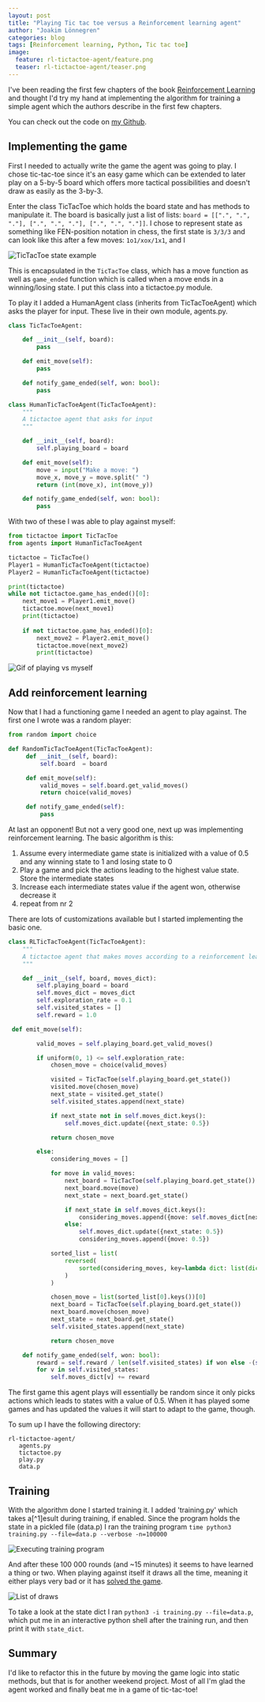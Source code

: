 ```yaml
---
layout: post
title: "Playing Tic tac toe versus a Reinforcement learning agent"
author: "Joakim Lönnegren"
categories: blog
tags: [Reinforcement learning, Python, Tic tac toe]
image:
  feature: rl-tictactoe-agent/feature.png
  teaser: rl-tictactoe-agent/teaser.png
---
```


I've been reading the first few chapters of the book [Reinforcement Learning](https://www.amazon.com/Reinforcement-Learning-Introduction-Adaptive-Computation-ebook/dp/B008H5Q8VA) and thought I'd try my hand at implementing the algorithm for training a simple agent which the authors describe in the first few chapters.

You can check out the code on [my Github](https://github.com/joalon/rl-tictactoe-agent).

## Implementing the game
First I needed to actually write the game the agent was going to play. I chose tic-tac-toe since it's an easy game which can be extended to later play on a 5-by-5 board which offers more tactical possibilities and doesn't draw as easily as the 3-by-3.

Enter the class TicTacToe which holds the board state and has methods to manipulate it. The board is basically just a list of lists: `board = [[".", ".", "."], [".", ".", "."], [".", ".", "."]]`. I chose to represent state as something like FEN-position notation in chess, the first state is `3/3/3` and can look like this after a few moves: `1o1/xox/1x1`, and I 

![TicTacToe state example](/images/rl-tictactoe-agent/state-example.jpg)

This is encapsulated in the `TicTacToe` class, which has a move function as well as `game_ended` function which is called when a move ends in a winning/losing state. I put this class into a tictactoe.py module.

To play it I added a HumanAgent class (inherits from TicTacToeAgent) which asks the player for input. These live in their own module, agents.py.

```python
class TicTacToeAgent:

    def __init__(self, board):
        pass

    def emit_move(self):
        pass

    def notify_game_ended(self, won: bool):
        pass

class HumanTicTacToeAgent(TicTacToeAgent):
    """
    A tictactoe agent that asks for input
    """

    def __init__(self, board):
        self.playing_board = board

    def emit_move(self):
        move = input("Make a move: ")
        move_x, move_y = move.split(" ")
        return (int(move_x), int(move_y))

    def notify_game_ended(self, won: bool):
        pass
```

With two of these I was able to play against myself:

```python
from tictactoe import TicTacToe
from agents import HumanTicTacToeAgent

tictactoe = TicTacToe()
Player1 = HumanTicTacToeAgent(tictactoe)
Player2 = HumanTicTacToeAgent(tictactoe)

print(tictactoe)
while not tictactoe.game_has_ended()[0]:
    next_move1 = Player1.emit_move()
    tictactoe.move(next_move1)
    print(tictactoe)
 
    if not tictactoe.game_has_ended()[0]:
        next_move2 = Player2.emit_move()
        tictactoe.move(next_move2)
        print(tictactoe)
```

![Gif of playing vs myself](/images/rl-tictactoe/playing-vs-myself.gif)

## Add reinforcement learning
Now that I had a functioning game I needed an agent to play against. The first one I wrote was a random player:

```python
from random import choice

def RandomTicTacToeAgent(TicTacToeAgent):
     def __init__(self, board):
         self.board  = board

     def emit_move(self):
         valid_moves = self.board.get_valid_moves()
         return choice(valid_moves)

     def notify_game_ended(self):
         pass
```

At last an opponent! But not a very good one, next up was implementing reinforcement learning. The basic algorithm is this:

1. Assume every intermediate game state is initialized with a value of 0.5 and any winning state to 1 and losing state to 0
2. Play a game and pick the actions leading to the highest value state. Store the intermediate states
3. Increase each intermediate states value if the agent won, otherwise decrease it
4. repeat from nr 2

There are lots of customizations available but I started implementing the basic one.

```python
class RLTicTacToeAgent(TicTacToeAgent):
    """
    A tictactoe agent that makes moves according to a reinforcement learning algorithm
    """

    def __init__(self, board, moves_dict):
        self.playing_board = board
        self.moves_dict = moves_dict
        self.exploration_rate = 0.1
        self.visited_states = []
        self.reward = 1.0

 def emit_move(self):

        valid_moves = self.playing_board.get_valid_moves()

        if uniform(0, 1) <= self.exploration_rate:
            chosen_move = choice(valid_moves)

            visited = TicTacToe(self.playing_board.get_state())
            visited.move(chosen_move)
            next_state = visited.get_state()
            self.visited_states.append(next_state)

            if next_state not in self.moves_dict.keys():
                self.moves_dict.update({next_state: 0.5})

            return chosen_move

        else:
            considering_moves = []

            for move in valid_moves:
                next_board = TicTacToe(self.playing_board.get_state())
                next_board.move(move)
                next_state = next_board.get_state()

                if next_state in self.moves_dict.keys():
                    considering_moves.append({move: self.moves_dict[next_state]})
                else:
                    self.moves_dict.update({next_state: 0.5})
                    considering_moves.append({move: 0.5})

            sorted_list = list(
                reversed(
                    sorted(considering_moves, key=lambda dict: list(dict.values())[0])
                )
            )

            chosen_move = list(sorted_list[0].keys())[0]
            next_board = TicTacToe(self.playing_board.get_state())
            next_board.move(chosen_move)
            next_state = next_board.get_state()
            self.visited_states.append(next_state)

            return chosen_move

    def notify_game_ended(self, won: bool):
        reward = self.reward / len(self.visited_states) if won else -(self.reward /len(self.visited_states))
        for v in self.visited_states:
            self.moves_dict[v] += reward
```

The first game this agent plays will essentially be random since it only picks actions which leads to states with a value of 0.5. When it has played some games and has updated the values it will start to adapt to the game, though.

To sum up I have the following directory:

```
rl-tictactoe-agent/
   agents.py
   tictactoe.py
   play.py
   data.p
```

## Training
With the algorithm done I started training it. I added 'training.py' which takes a[^1]esult during training, if enabled. Since the program holds the state in a pickled file (data.p) I ran the training program `time python3 training.py --file=data.p --verbose -n=100000`

![Executing training program](/images/rl-tictactoe-agent/executing-training.jpg)

And after these 100 000 rounds (and ~15 minutes) it seems to have learned a thing or two. When playing against itself it draws all the time, meaning it either plays very bad or it has [solved the game](https://en.wikipedia.org/wiki/Tic-tac-toe#Strategy).

![List of draws](/images/rl-tictactoe/list-of-draws.jpg)

To take a look at the state dict I ran `python3 -i training.py --file=data.p`, which put me in an interactive python shell after the training run, and then print it with `state_dict`.

## Summary
I'd like to refactor this in the future by moving the game logic into static methods, but that is for another weekend project. Most of all I'm glad the agent worked and finally beat me in a game of tic-tac-toe!
